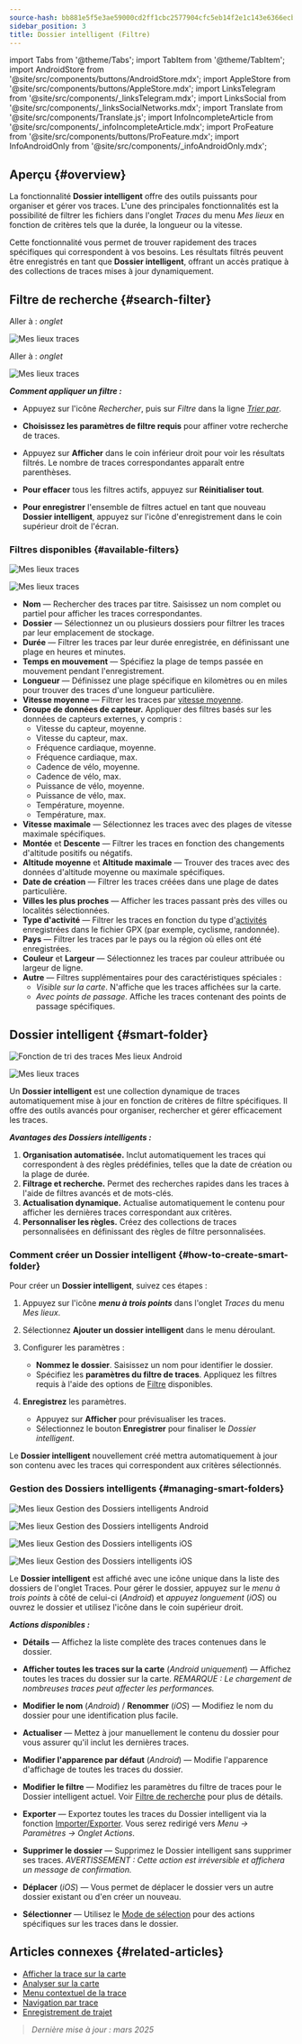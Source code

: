 ```yaml
---
source-hash: bb881e5f5e3ae59000cd2ff1cbc2577904cfc5eb14f2e1c143e6366ecb6952f1
sidebar_position: 3
title: Dossier intelligent (Filtre)
---
```

import Tabs from '@theme/Tabs';
import TabItem from '@theme/TabItem';
import AndroidStore from '@site/src/components/buttons/AndroidStore.mdx';
import AppleStore from '@site/src/components/buttons/AppleStore.mdx';
import LinksTelegram from '@site/src/components/_linksTelegram.mdx';
import LinksSocial from '@site/src/components/_linksSocialNetworks.mdx';
import Translate from '@site/src/components/Translate.js';
import InfoIncompleteArticle from '@site/src/components/_infoIncompleteArticle.mdx';
import ProFeature from '@site/src/components/buttons/ProFeature.mdx';
import InfoAndroidOnly from '@site/src/components/_infoAndroidOnly.mdx';



## Aperçu {#overview}

La fonctionnalité **Dossier intelligent** offre des outils puissants pour organiser et gérer vos traces. L'une des principales fonctionnalités est la possibilité de filtrer les fichiers dans l'onglet *Traces* du menu *Mes lieux* en fonction de critères tels que la durée, la longueur ou la vitesse.

Cette fonctionnalité vous permet de trouver rapidement des traces spécifiques qui correspondent à vos besoins. Les résultats filtrés peuvent être enregistrés en tant que **Dossier intelligent**, offrant un accès pratique à des collections de traces mises à jour dynamiquement.


## Filtre de recherche {#search-filter}

<Tabs groupId="operating-systems" queryString="current-os">

<TabItem value="android" label="Android">

Aller à : *<Translate android="true" ids="shared_string_menu,shared_string_my_places,shared_string_gpx_files"/> onglet*

![Mes lieux traces](@site/static/img/personal/tracks/my_places_tracks_filter_2_andr.png)

</TabItem>

<TabItem value="ios" label="iOS">

Aller à : *<Translate ios="true" ids="shared_string_menu,shared_string_my_places,shared_string_gpx_tracks"/> onglet*

![Mes lieux traces](@site/static/img/personal/tracks/my_places_tracks_filter_ios.png)

</TabItem>

</Tabs>

***Comment appliquer un filtre :***

- Appuyez sur l'icône *Rechercher*, puis sur *Filtre* dans la ligne [*Trier par*](./manage-tracks.md#sort-by).

- **Choisissez les paramètres de filtre requis** pour affiner votre recherche de traces.

- Appuyez sur **Afficher** dans le coin inférieur droit pour voir les résultats filtrés. Le nombre de traces correspondantes apparaît entre parenthèses.

- **Pour effacer** tous les filtres actifs, appuyez sur **Réinitialiser tout**.

- **Pour enregistrer** l'ensemble de filtres actuel en tant que nouveau **Dossier intelligent**, appuyez sur l'icône d'enregistrement dans le coin supérieur droit de l'écran.


### Filtres disponibles {#available-filters}

<Tabs groupId="operating-systems" queryString="current-os">

<TabItem value="android" label="Android">

![Mes lieux traces](@site/static/img/personal/tracks/my_places_tracks_filter_andr.png)

</TabItem>

<TabItem value="ios" label="iOS">

![Mes lieux traces](@site/static/img/personal/tracks/my_places_tracks_filter_2_ios.png)

</TabItem>

</Tabs>

- **Nom** — Rechercher des traces par titre. Saisissez un nom complet ou partiel pour afficher les traces correspondantes.
- **Dossier** — Sélectionnez un ou plusieurs dossiers pour filtrer les traces par leur emplacement de stockage.
- **Durée** — Filtrer les traces par leur durée enregistrée, en définissant une plage en heures et minutes.
- **Temps en mouvement** — Spécifiez la plage de temps passée en mouvement pendant l'enregistrement.
- **Longueur** — Définissez une plage spécifique en kilomètres ou en miles pour trouver des traces d'une longueur particulière.
- **Vitesse moyenne** — Filtrer les traces par [vitesse moyenne](../../widgets/info-widgets.md#average-speed).
- **Groupe de données de capteur.**
    Appliquer des filtres basés sur les données de capteurs externes, y compris :
    - Vitesse du capteur, moyenne.
    - Vitesse du capteur, max.
    - Fréquence cardiaque, moyenne.
    - Fréquence cardiaque, max.
    - Cadence de vélo, moyenne.
    - Cadence de vélo, max.
    - Puissance de vélo, moyenne.
    - Puissance de vélo, max.
    - Température, moyenne.
    - Température, max.
- **Vitesse maximale** — Sélectionnez les traces avec des plages de vitesse maximale spécifiques.
- **Montée** et **Descente** — Filtrer les traces en fonction des changements d'altitude positifs ou négatifs.
- **Altitude moyenne** et **Altitude maximale** — Trouver des traces avec des données d'altitude moyenne ou maximale spécifiques.
- **Date de création** — Filtrer les traces créées dans une plage de dates particulière.
- **Villes les plus proches** — Afficher les traces passant près des villes ou localités sélectionnées.
- **Type d'activité** — Filtrer les traces en fonction du type d'[activités](../../map/tracks/track-context-menu.md#track-information-activity) enregistrées dans le fichier GPX (par exemple, cyclisme, randonnée).
- **Pays** — Filtrer les traces par le pays ou la région où elles ont été enregistrées.
- **Couleur** et **Largeur** — Sélectionnez les traces par couleur attribuée ou largeur de ligne.
- **Autre** — Filtres supplémentaires pour des caractéristiques spéciales :
    - *Visible sur la carte*. N'affiche que les traces affichées sur la carte.
    - *Avec points de passage*. Affiche les traces contenant des points de passage spécifiques.


## Dossier intelligent {#smart-folder}

<Tabs groupId="operating-systems" queryString="current-os">

<TabItem value="android" label="Android">

![Fonction de tri des traces Mes lieux Android](@site/static/img/personal/tracks/my_places_smart_folder_andr.png)

</TabItem>

<TabItem value="ios" label="iOS">

![Mes lieux traces](@site/static/img/personal/tracks/my_places_smart_folder_ios.png)

</TabItem>

</Tabs>

Un **Dossier intelligent** est une collection dynamique de traces automatiquement mise à jour en fonction de critères de filtre spécifiques. Il offre des outils avancés pour organiser, rechercher et gérer efficacement les traces.

***Avantages des Dossiers intelligents :***

1. **Organisation automatisée.**
    Inclut automatiquement les traces qui correspondent à des règles prédéfinies, telles que la date de création ou la plage de durée.
2. **Filtrage et recherche.**
    Permet des recherches rapides dans les traces à l'aide de filtres avancés et de mots-clés.
3. **Actualisation dynamique.**
    Actualise automatiquement le contenu pour afficher les dernières traces correspondant aux critères.
4. **Personnaliser les règles.**
    Créez des collections de traces personnalisées en définissant des règles de filtre personnalisées.


### Comment créer un Dossier intelligent {#how-to-create-smart-folder}

Pour créer un **Dossier intelligent**, suivez ces étapes :

1. Appuyez sur l'icône ***menu à trois points*** dans l'onglet *Traces* du menu *Mes lieux*.

2. Sélectionnez **Ajouter un dossier intelligent** dans le menu déroulant.

3. Configurer les paramètres :
   - **Nommez le dossier**. Saisissez un nom pour identifier le dossier.
   - Spécifiez les **paramètres du filtre de traces**. Appliquez les filtres requis à l'aide des options de [Filtre](#available-filters) disponibles.

4. **Enregistrez** les paramètres.
    - Appuyez sur **Afficher** pour prévisualiser les traces.
    - Sélectionnez le bouton **Enregistrer** pour finaliser le *Dossier intelligent*.

Le **Dossier intelligent** nouvellement créé mettra automatiquement à jour son contenu avec les traces qui correspondent aux critères sélectionnés.


### Gestion des Dossiers intelligents {#managing-smart-folders}

<Tabs groupId="operating-systems" queryString="current-os">

<TabItem value="android" label="Android">

![Mes lieux Gestion des Dossiers intelligents Android](@site/static/img/personal/tracks/my_places_smart_folder_2-1_andr.png)

![Mes lieux Gestion des Dossiers intelligents Android](@site/static/img/personal/tracks/my_places_smart_folder_3_andr.png)

</TabItem>

<TabItem value="ios" label="iOS">

![Mes lieux Gestion des Dossiers intelligents iOS](@site/static/img/personal/tracks/folder_menu_2_ios.png)

![Mes lieux Gestion des Dossiers intelligents iOS](@site/static/img/personal/tracks/my_places_smart_folder_2_ios.png)

</TabItem>

</Tabs>

Le **Dossier intelligent** est affiché avec une icône unique dans la liste des dossiers de l'onglet Traces. Pour gérer le dossier, appuyez sur le *menu à trois points* à côté de celui-ci (*Android*) et *appuyez longuement* (*iOS*) ou ouvrez le dossier et utilisez l'icône dans le coin supérieur droit.

***Actions disponibles :***

- **Détails** — Affichez la liste complète des traces contenues dans le dossier.

- **Afficher toutes les traces sur la carte** (*Android uniquement*) — Affichez toutes les traces du dossier sur la carte.
    *REMARQUE : Le chargement de nombreuses traces peut affecter les performances.*

- **Modifier le nom** (*Android*) / **Renommer** (*iOS*) — Modifiez le nom du dossier pour une identification plus facile.

- **Actualiser** — Mettez à jour manuellement le contenu du dossier pour vous assurer qu'il inclut les dernières traces.

- **Modifier l'apparence par défaut** (*Android*) — Modifie l'apparence d'affichage de toutes les traces du dossier.

- **Modifier le filtre** — Modifiez les paramètres du filtre de traces pour le Dossier intelligent actuel. Voir [Filtre de recherche](#search-filter) pour plus de détails.

- **Exporter** — Exportez toutes les traces du Dossier intelligent via la fonction [Importer/Exporter](../../personal/import-export.md). Vous serez redirigé vers *Menu → Paramètres → Onglet Actions*.

- **Supprimer le dossier** — Supprimez le Dossier intelligent sans supprimer ses traces.
    *AVERTISSEMENT : Cette action est irréversible et affichera un message de confirmation.*

- **Déplacer** (*iOS*) — Vous permet de déplacer le dossier vers un autre dossier existant ou d'en créer un nouveau.

- **Sélectionner** — Utilisez le [Mode de sélection](./manage-tracks.md#selection-mode) pour des actions spécifiques sur les traces dans le dossier.


## Articles connexes {#related-articles}

- [Afficher la trace sur la carte](../../map/tracks/index.md)
- [Analyser sur la carte](../../map/tracks/index.md#analyze-track-on-map)
- [Menu contextuel de la trace](../../map/tracks/track-context-menu.md)
- [Navigation par trace](../../navigation/setup/gpx-navigation.md)
- [Enregistrement de trajet](../../plugins/trip-recording.md)

> *Dernière mise à jour : mars 2025*